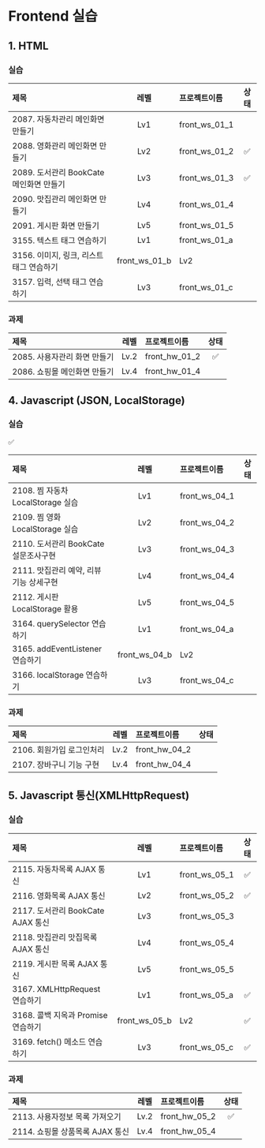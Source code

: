 # Frontend 실습 

## 1. HTML

### 실습

|제목|레벨|프로젝트이름|상태|
|:----------|:-----------:|:----------|:------------:|
|2087. 자동차관리 메인화면 만들기|Lv1|front_ws_01_1||
|2088. 영화관리 메인화면 만들기|Lv2|front_ws_01_2|✅|
|2089. 도서관리 BookCate 메인화면 만들기|Lv3|front_ws_01_3|✅|
|2090. 맛집관리 메인화면 만들기|Lv4|front_ws_01_4||
|2091. 게시판 화면 만들기|Lv5|front_ws_01_5||
|3155. 텍스트 태그 연습하기|Lv1|front_ws_01_a||
|3156. 이미지, 링크, 리스트 태그 연습하기|front_ws_01_b|Lv2||
|3157. 입력, 선택 태그 연습하기|Lv3|front_ws_01_c||

### 과제

|제목|레벨|프로젝트이름|상태|
|:----------|:-----------:|:----------|:------------:|
|2085. 사용자관리 화면 만들기|Lv.2|front_hw_01_2|✅|
|2086. 쇼핑몰 메인화면 만들기|Lv.4|front_hw_01_4||




## 4. Javascript (JSON, LocalStorage)

### 실습

✅

|제목|레벨|프로젝트이름|상태|
|:----------|:-----------:|:----------|:------------:|
|2108. 찜 자동차 LocalStorage 실습|Lv1|front_ws_04_1||
|2109. 찜 영화 LocalStorage 실습|Lv2|front_ws_04_2||
|2110. 도서관리 BookCate 설문조사구현|Lv3|front_ws_04_3||
|2111. 맛집관리 예약, 리뷰 기능 상세구현|Lv4|front_ws_04_4||
|2112. 게시판  LocalStorage 활용|Lv5|front_ws_04_5||
|3164. querySelector 연습하기|Lv1|front_ws_04_a||
|3165. addEventListener 연습하기|front_ws_04_b|Lv2||
|3166. localStorage 연습하기|Lv3|front_ws_04_c||

### 과제

|제목|레벨|프로젝트이름|상태|
|:----------|:-----------:|:----------|:------------:|
|2106. 회원가입 로그인처리|Lv.2|front_hw_04_2||
|2107. 장바구니 기능 구현|Lv.4|front_hw_04_4||




## 5. Javascript 통신(XMLHttpRequest)

### 실습

|제목|레벨|프로젝트이름|상태|
|:----------|:-----------:|:----------|:------------:|
|2115. 자동차목록 AJAX 통신|Lv1|front_ws_05_1|✅|
|2116. 영화목록 AJAX 통신|Lv2|front_ws_05_2|✅|
|2117. 도서관리 BookCate AJAX 통신|Lv3|front_ws_05_3||
|2118. 맛집관리 맛집목록 AJAX 통신|Lv4|front_ws_05_4||
|2119. 게시판 목록 AJAX 통신|Lv5|front_ws_05_5||
|3167. XMLHttpRequest 연습하기|Lv1|front_ws_05_a|✅|
|3168. 콜백 지옥과 Promise 연습하기|front_ws_05_b|Lv2|✅|
|3169. fetch() 메소드 연습하기|Lv3|front_ws_05_c|✅|

### 과제

|제목|레벨|프로젝트이름|상태|
|:----------|:-----------:|:----------|:------------:|
|2113. 사용자정보 목록 가져오기|Lv.2|front_hw_05_2|✅|
|2114. 쇼핑몰 상품목록 AJAX 통신|Lv.4|front_hw_05_4||


